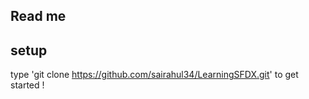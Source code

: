 ## Read me

## setup 

type 'git clone https://github.com/sairahul34/LearningSFDX.git' to get started !